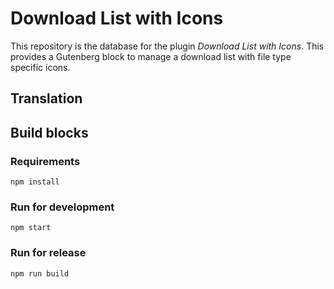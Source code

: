# Download List with Icons

This repository is the database for the plugin _Download List with Icons_. This provides a Gutenberg block to manage a download list with file type specific icons.

## Translation

## Build blocks

### Requirements

`npm install`

### Run for development

`npm start`

### Run for release

`npm run build`
